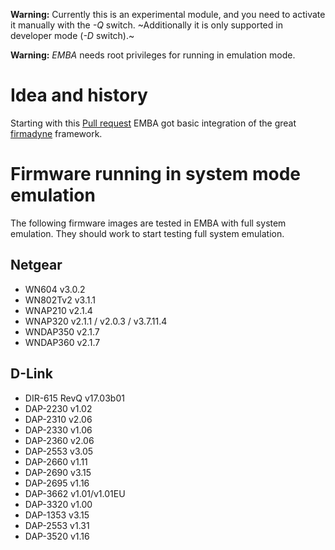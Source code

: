 **Warning:** Currently this is an experimental module, and you need to activate it manually with the _-Q_ switch. ~Additionally it is only supported in developer mode (_-D_ switch).~

**Warning:** *EMBA* needs root privileges for running in emulation mode.

# Idea and history

Starting with this [Pull request](https://github.com/e-m-b-a/emba/pull/167) EMBA got basic integration of the great [firmadyne](https://github.com/firmadyne/firmadyne) framework.


# Firmware running in system mode emulation

The following firmware images are tested in EMBA with full system emulation. They should work to start testing full system emulation.
## Netgear
* WN604 v3.0.2
* WN802Tv2 v3.1.1
* WNAP210 v2.1.4
* WNAP320 v2.1.1 / v2.0.3 / v3.7.11.4
* WNDAP350 v2.1.7
* WNDAP360 v2.1.7

## D-Link
* DIR-615 RevQ v17.03b01
* DAP-2230 v1.02 
* DAP-2310 v2.06
* DAP-2330 v1.06
* DAP-2360 v2.06
* DAP-2553 v3.05
* DAP-2660 v1.11
* DAP-2690 v3.15
* DAP-2695 v1.16
* DAP-3662 v1.01/v1.01EU
* DAP-3320 v1.00
* DAP-1353 v3.15
* DAP-2553 v1.31
* DAP-3520 v1.16
